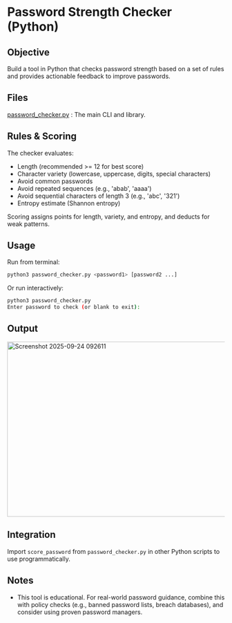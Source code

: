 # Password Strength Checker (Python)

## Objective

Build a tool in Python that checks password strength based on a set of rules and provides
actionable feedback to improve passwords.

## Files
[password_checker.py](https://github.com/user-attachments/files/22505869/password_checker.py) : The main CLI and library.

## Rules & Scoring

The checker evaluates:

- Length (recommended >= 12 for best score)
- Character variety (lowercase, uppercase, digits, special characters)
- Avoid common passwords
- Avoid repeated sequences (e.g., 'abab', 'aaaa')
- Avoid sequential characters of length 3 (e.g., 'abc', '321')
- Entropy estimate (Shannon entropy)

Scoring assigns points for length, variety, and entropy, and deducts for weak patterns.

## Usage

Run from terminal:
```bash
python3 password_checker.py <password1> [password2 ...]
```
Or run interactively:
```bash
python3 password_checker.py
Enter password to check (or blank to exit):
```

## Output
<img width="1393" height="405" alt="Screenshot 2025-09-24 092611" src="https://github.com/user-attachments/assets/ec161305-7ccb-40b0-9797-8501810b06e0" />

## Integration

Import `score_password` from `password_checker.py` in other Python scripts to use programmatically.

## Notes

- This tool is educational. For real-world password guidance, combine this with policy checks
  (e.g., banned password lists, breach databases), and consider using proven password managers.
